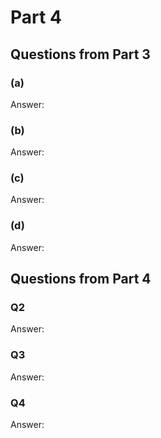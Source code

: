 # Part 4

## Questions from Part 3

### (a)

Answer:

### (b)

Answer:

### (c)

Answer:

### (d)

Answer:

## Questions from Part 4

### Q2

Answer:

### Q3

Answer:

### Q4

Answer:
